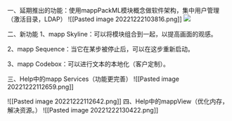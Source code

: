 一、延期推出的功能：使用mappPackML模块概念做软件架构，集中用户管理（激活目录，LDAP）
![[Pasted image 20221222103816.png]]
![](FILES/5.9%20mappServices%20版本更新内容/Pasted%20image%20221222103816.png)

二、新功能
1、mapp Skyline：可以将模块组合到一起，以提高画面的观感。

2、mapp Sequence：当它在某步被停止后，可以在这步重新启动。

3、mapp Codebox：可以进行文本的本地化（客户定制）。

三、Help中的mapp Services（功能更完善）
![[Pasted image 20221222112659.png]]

![[Pasted image 20221222112642.png]]
四、Help中的mappView（优化内存，解决资源。）
![[Pasted image 20221222130422.png]]




